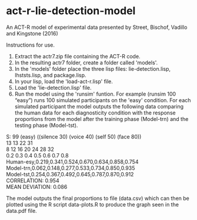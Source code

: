 # act-r-lie-detection-model
An ACT-R model of experimental data presented by Street, Bischof, Vadillo and Kingstone (2016)

Instructions for use.
1. Extract the actr7.zip file containing the ACT-R code.
2. In the resulting actr7 folder, create a folder called 'models'.
3. In the 'models' folder place the three lisp files: lie-detection.lisp, lhststs.lisp, and package.lisp.
4. In your lisp, load the 'load-act-r.lisp' file.
5. Load the 'lie-detection.lisp' file.
6. Run the model using the 'runsim' funtion.  For example (runsim 100 “easy”) runs 100 simulated participants on the 'easy' condition.
For each simulated participant the model outputs the following data comparing the human data for each diagnosticity condition with the response proportions from the model after the training phase (Model-trn) and the testing phase (Model-tst).

S: 99 (easy) ((silence 30) (voice 40) (self 50) (face 80))  
13 13 22 31  
  8  12  16  20  24  28  32  
0.2 0.3 0.4 0.5 0.6 0.7 0.8  
Human-esy,0.219,0.341,0.524,0.670,0.634,0.858,0.754  
Model-trn,0.062,0.148,0.277,0.533,0.734,0.850,0.935  
Model-tst,0.254,0.367,0.492,0.645,0.787,0.870,0.912  
CORRELATION:  0.954  
MEAN DEVIATION:  0.086

The model outputs the final proportions to file (data.csv) which can then be plotted using the R script data-plots.R to produce the graph seen in the data.pdf file.
